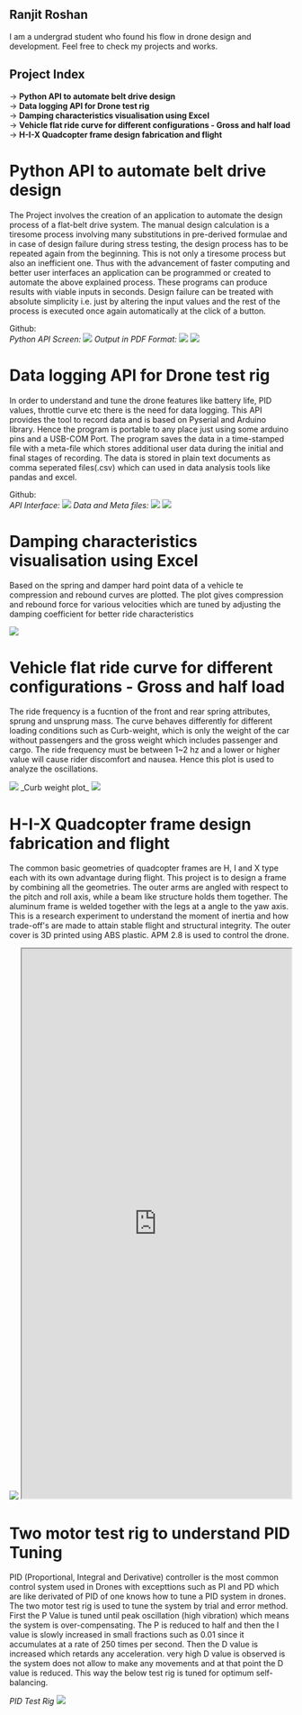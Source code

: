 ## Ranjit Roshan
I am a undergrad student who found his flow in drone design and development. Feel free to check my projects and works.

## Project Index 
-> **Python API to automate belt drive design** <br />
-> **Data logging API for Drone test rig** <br />
-> **Damping characteristics visualisation using Excel** <br />
-> **Vehicle flat ride curve for different configurations - Gross and half load** <br />
-> **H-I-X Quadcopter frame design fabrication and flight** <br />

Python API to automate belt drive design
=============================================================================

The Project involves the creation of an application to automate the design process of a flat-belt drive system. The manual design calculation is a tiresome process involving many substitutions in pre-derived formulae and in case of design failure during stress testing, the design process has to be repeated again from the beginning. This is not only a tiresome process but also an inefficient one. Thus with the advancement of faster computing and better user interfaces an application can be programmed or created to automate the above explained process. These programs can produce results with viable inputs in seconds. Design failure can be treated with absolute simplicity i.e. just by altering the input values and the rest of the process is executed once again automatically at the click of a button.

Github: <br />
_Python API Screen:_
<img src = "images/tsd_screen.JPG">
_Output in PDF Format:_
<img src = "images/tsd_input.PNG">
<img src = "images/tsd_output.PNG">

Data logging API for Drone test rig
=============================================================================

In order to understand and tune the drone features like battery life, PID values, throttle curve etc there is the need for data logging. This API provides the tool to record data and is based on Pyserial and Arduino library. Hence the program is portable to any place just using some arduino pins and a USB-COM Port. The program saves the data in a time-stamped file with a meta-file which stores additional user data during the initial and final stages of recording. The data is stored in plain text documents as comma seperated files(.csv) which can used in data analysis tools like pandas and excel.

Github: <br />
_API Interface:_
<img src = "images/dl_screen.JPG">
_Data and Meta files:_
<img src = "images/dl_raw_data.JPG">
<img src = "images/dl_data_files.JPG">

Damping characteristics visualisation using Excel 
=============================================================================

Based on the spring and damper hard point data of a vehicle te compression and rebound curves are plotted. The plot gives compression and rebound force for various velocities which are tuned by adjusting the damping coefficient for better ride characteristics

<img src = "images/damping_chart.JPG">

Vehicle flat ride curve for different configurations - Gross and half load
=============================================================================

The ride frequency is a fucntion of the front and rear spring attributes, sprung and unsprung mass. The curve behaves differently for different loading conditions such as Curb-weight, which is only the weight of the car without passengers and the gross weight which includes passenger and cargo. The ride frequency must be between 1~2 hz and a lower or higher value will cause rider discomfort and nausea. Hence this plot is used to analyze the oscillations.

<img src = "images/flat-ride.JPG">
_Curb weight plot_
<img src = "images/Curb-Plot.PNG">

H-I-X Quadcopter frame design fabrication and flight
=============================================================================
The common basic geometries of quadcopter frames are H, I and X type each with its own advantage during flight. This project is to design a frame by combining all the geometries. The outer arms are angled with respect to the pitch and roll axis, while a beam like structure holds them together. The aluminum frame is welded together with the legs at a angle to the yaw axis. This is a research experiment to understand the moment of inertia and how trade-off's are made to attain stable flight and structural integrity. The outer cover is 3D printed using ABS plastic. APM 2.8 is used to control the drone.

<img src = "images/sq.jpg" float="center">
<iframe src="https://drive.google.com/file/d/1c34mnGKpOHLM7QSWEa2uD260kSp4bQb5/preview" width="480" height="976"></iframe>

Two motor test rig to understand PID Tuning
=============================================================================
PID (Proportional, Integral and Derivative) controller is the most common control system used in Drones with excepttions such as PI and PD which are like derivated of PID of one knows how to tune a PID system in drones. The two motor test rig is used to tune the system by trial and error method. First the P Value is tuned until peak oscillation (high vibration) which means the system is over-compensating. The P is reduced to half and then the I value is slowly increased in small fractions such as 0.01 since it accumulates at a rate of 250 times per second. Then the D value is increased which retards any acceleration. very high D value is observed is the system does not allow to make any movements and at that point the D value is reduced. This way the below test rig is tuned for optimum self-balancing.

_PID Test Rig_
<img src = "images/pid_test_rig.JPG">





